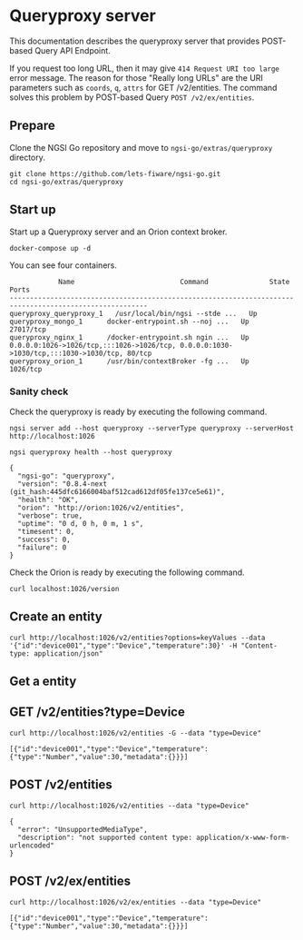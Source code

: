 # Queryproxy server

This documentation describes the queryproxy server that provides POST-based Query API Endpoint.

If you request too long URL, then it may give `414 Request URI too large` error message. The reason for those
"Really long URLs" are the URI parameters such as `coords`, `q`, `attrs` for GET /v2/entities. The command
solves this problem by POST-based Query `POST /v2/ex/entities`.

## Prepare

Clone the NGSI Go repository and move to `ngsi-go/extras/queryproxy` directory.

```
git clone https://github.com/lets-fiware/ngsi-go.git
cd ngsi-go/extras/queryproxy
```

## Start up

Start up a Queryproxy server and an Orion context broker.

```
docker-compose up -d
```

You can see four containers.

```
            Name                          Command               State                Ports
--------------------------------------------------------------------------------------------------------
queryproxy_queryproxy_1   /usr/local/bin/ngsi --stde ...   Up
queryproxy_mongo_1      docker-entrypoint.sh --noj ...   Up      27017/tcp
queryproxy_nginx_1      /docker-entrypoint.sh ngin ...   Up      0.0.0.0:1026->1026/tcp,:::1026->1026/tcp, 0.0.0.0:1030->1030/tcp,:::1030->1030/tcp, 80/tcp
queryproxy_orion_1      /usr/bin/contextBroker -fg ...   Up      1026/tcp
```

### Sanity check

Check the queryproxy is ready by executing the following command.

```
ngsi server add --host queryproxy --serverType queryproxy --serverHost http://localhost:1026
```

```
ngsi queryproxy health --host queryproxy
```

```
{
  "ngsi-go": "queryproxy",
  "version": "0.8.4-next (git_hash:445dfc6166004baf512cad612df05fe137ce5e61)",
  "health": "OK",
  "orion": "http://orion:1026/v2/entities",
  "verbose": true,
  "uptime": "0 d, 0 h, 0 m, 1 s",
  "timesent": 0,
  "success": 0,
  "failure": 0
}
```

Check the Orion is ready by executing the following command.

```
curl localhost:1026/version
```

## Create an entity

```
curl http://localhost:1026/v2/entities?options=keyValues --data '{"id":"device001","type":"Device","temperature":30}' -H "Content-type: application/json"
```

## Get a entity

## GET /v2/entities?type=Device

```
curl http://localhost:1026/v2/entities -G --data "type=Device"
```

```
[{"id":"device001","type":"Device","temperature":{"type":"Number","value":30,"metadata":{}}}]
```

## POST /v2/entities

```
curl http://localhost:1026/v2/entities --data "type=Device"
```

```
{
  "error": "UnsupportedMediaType",
  "description": "not supported content type: application/x-www-form-urlencoded"
}
```

## POST /v2/ex/entities

```
curl http://localhost:1026/v2/ex/entities --data "type=Device"
```

```
[{"id":"device001","type":"Device","temperature":{"type":"Number","value":30,"metadata":{}}}]
```
